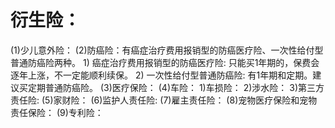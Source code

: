 # 衍生险：
  (1)少儿意外险：
  (2)防癌险：有癌症治疗费用报销型的防癌医疗险、一次性给付型普通防癌险两种。
    1) 癌症治疗费用报销型的防癌医疗险:  只能买1年期的，保费会逐年上涨，不一定能顺利续保。
    2) 一次性给付型普通防癌险: 有1年期和定期。建议买定期普通防癌险。
  (3)医疗保险：
  (4)车险：
    1)车损险：
    2)涉水险：
    3)第三方责任险:
  (5)家财险：
  (6)监护人责任险:
  (7)雇主责任险：
  (8)宠物医疗保险和宠物责任保险：
  (9)专利险：